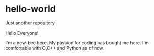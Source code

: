 # hello-world
Just another repository

Hello Everyone!

  I'm a new-bee here.
  My passion for coding has bought me here.
  I'm comfortable with C,C++ and Python as of now.
